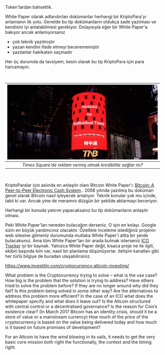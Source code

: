 Token'lardan bahsettik. 

White Paper olarak adlandırılan dokümanlar herhangi bir KriptoPara'yı anlamanın ilk yolu. Genelde bu tip dokümanların oldukça sade yazılması ve kendisini iyi anlatabilmesi gerekiyor. Dolayısıyla eğer bir White Paper'a bakıyor ancak anlamıyorsanız
- çok teknik yazılmıştır
- yazan kendini ifade etmeyi becerememiştir
- yazılanlar hakikaten saçmadır 

Her üç durumda da tavsiyem, kesin olarak bu tip KriptoPara için para harcamayın. 



&nbsp;

| ![thb-ad-600.jpg](/assets/thb-ad-600.jpg) | 
|:--:| 
| *Times Square'de reklam vermiş olmak kredibilite sağlar mı?* |

&nbsp;

KriptoParalar için aslında en anlaşılır olanı Bitcoin White Paper'ı: [Bitcoin: A Peer-to-Peer Electronic Cash System](https://nakamotoinstitute.org/bitcoin/).. 2008 yılında yazılmış bu doküman genel olarak Bitcoin nasıl işleyecek anlatıyor. Teknik konular yok mu içinde, tabii ki var. Ancak yine de meramını düzgün bir şekilde aktarmayı beceriyor. 

Herhangi bir konuda yatırım yapacaksanız bu tip dokümanların anlaşılır olması. 


Peki White Paper'ları nereden bulacağım derseniz. O işin en kolayı. Google sizin en büyük yardımcınız olacaktır. Özellikle inceleme istediğiniz projenin web sitesine gitmeniz durumunda mutlaka White Paper'i altta bir yerde bulacaksınız. Ama tüm White Paper'ları bir arada bulmak isterseniz [ICO Tracker](https://icotracker.net/) iyi bir kaynak. Yalnızca White Paper değil, kısaca proje ne ile ilgili, ekibin başında kim var, nasıl bir planlama düşünüyorlar. iletişim kanalları gibi her türlü bilgiye de buradan ulaşabilirsiniz. 





https://www.investitin.com/cryptocurrency-altcoin-investing/


What problem is the Cryptocurrency trying to solve – what is the use case?
    How big is the problem that the solution is trying to address?
    Have others tried to solve the problem before?
    If they are no longer around why did they fail?
    Is this problem being solved in some other way?
    Are the alternatives to address this problem more efficient?
    In the case of an ICO what does the whitepaper specify and what does it leave out?
    Is the Altcoin structured with central control or a decentralised governance?
    Is the reason for Coin’s existence clear? (In March 2017 Bitcoin has an identity crisis, should it be a store of value or a mainstream currency)
    How much of the price of the cryptocurrency is based on the value being delivered today and how much is it based on future promises of development?


For an Altcoin to have the wind blowing in its sails, it needs to get the very basic core mission both right the functionally, the context and the timing right.




